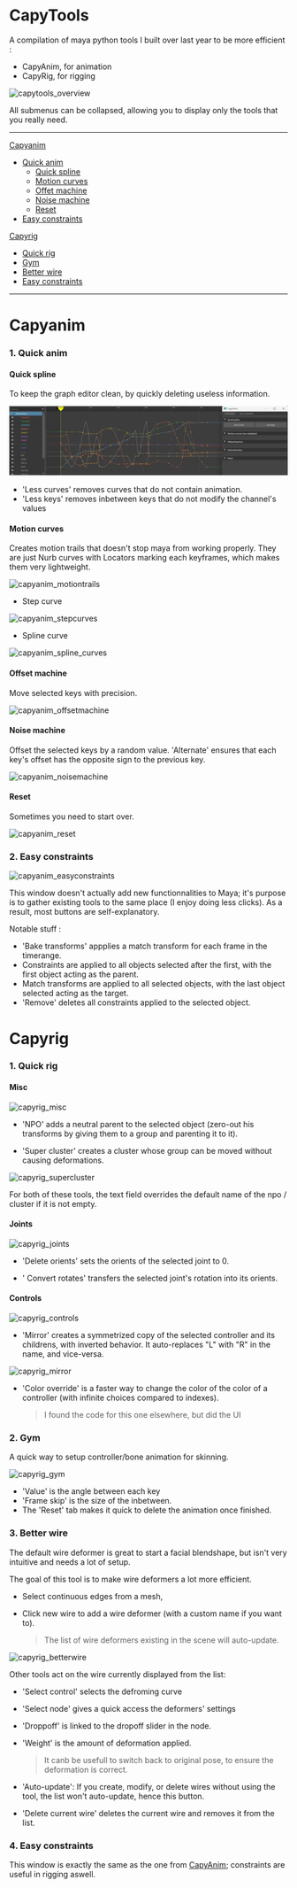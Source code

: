# CapyTools
A compilation of maya python tools I built over last year to be more efficient :
  - CapyAnim, for animation
  - CapyRig, for rigging
  
![capytools_overview](https://user-images.githubusercontent.com/132166620/235354163-e75253ca-d692-477e-a5c4-c74c347b5d3a.png)


All submenus can be collapsed, allowing you to display only the tools that you really need.
___

[Capyanim](#capyanim)

  - [Quick anim](#1-quick-anim)
    - [Quick spline](#quick-spline)
    - [Motion curves](#motion-curves)
    - [Offet machine](#offset-machine)
    - [Noise machine](#noise-machine)
    - [Reset](#reset)
  - [Easy constraints](#2-easy-constraints)
  
 [Capyrig](#capyrig)
 
  - [Quick rig](#1-quick-rig)
  - [Gym](#2-gym)
  - [Better wire](#3-better-wire)
  - [Easy constraints](#4-easy-constraints)

___


# Capyanim


### 1. Quick anim

#### Quick spline
To keep the graph editor clean, by quickly deleting useless information.
  
![capyanim_lesscurves_lesskeys](https://github.com/Tofuzz/CapyHost/blob/main/capyanim_lesscurves_lesskeys.gif)

  - 'Less curves' removes curves that do not contain animation.
  - 'Less keys' removes inbetween keys that do not modify the channel's values
  

#### Motion curves
Creates motion trails that doesn't stop maya from working properly. They are just Nurb curves with Locators marking each keyframes, which makes them very lightweight.

![capyanim_motiontrails](https://user-images.githubusercontent.com/132166620/235355452-6dc1d05e-15c7-498d-9ece-0f1e1d38d2ba.png)

- Step curve

![capyanim_stepcurves](https://github.com/Tofuzz/CapyHost/blob/main/step_curve.gif)


- Spline curve

![capyanim_spline_curves](https://github.com/Tofuzz/CapyHost/blob/main/capyanim_splinecurves.gif)

      
#### Offset machine
Move selected keys with precision.

![capyanim_offsetmachine](https://user-images.githubusercontent.com/132166620/235355463-3d0efef3-0140-4b06-a44d-222d1925048b.png)
      
#### Noise machine
Offset the selected keys by a random value. 'Alternate' ensures that each key's offset has the opposite sign to the previous key.

![capyanim_noisemachine](https://user-images.githubusercontent.com/132166620/235363956-72f783ac-a2a1-4225-897c-c85216cc7594.gif)


#### Reset
Sometimes you need to start over.

![capyanim_reset](https://user-images.githubusercontent.com/132166620/235355501-fac7453c-9472-4251-a25b-7dee9dc522f4.png)
    
### 2. Easy constraints

![capyanim_easyconstraints](https://user-images.githubusercontent.com/132166620/235326161-12295061-5acf-42b4-9968-8b44e467229f.png)

This window doesn't actually add new functionnalities to Maya; it's purpose is to gather existing tools to the same place (I enjoy doing less clicks). As a result, most buttons are self-explanatory.

Notable stuff :
 - 'Bake transforms' appplies a match transform for each frame in the timerange.
 - Constraints are applied to all objects selected after the first, with the first object acting as the parent.
 - Match transforms are applied to all selected objects, with the last object selected acting as the target.
 - 'Remove' deletes all constraints applied to the selected object.
 
 
 
 # Capyrig
 
 
 ### 1. Quick rig
 
 #### Misc
 
 ![capyrig_misc](https://user-images.githubusercontent.com/132166620/235356299-cd5f9bee-b0a8-4303-9231-3d37980e2725.png)
 
   - 'NPO' adds a neutral parent to the selected object (zero-out his transforms by giving them to a group and parenting it to it).
   
   - 'Super cluster' creates a cluster whose group can be moved without causing deformations.
   
   ![capyrig_supercluster](https://github.com/Tofuzz/CapyHost/blob/main/supercluster.gif)


 For both of these tools, the text field overrides the default name of the npo / cluster if it is not empty.
 
 #### Joints
 
 ![capyrig_joints](https://user-images.githubusercontent.com/132166620/235356303-b69182c1-61c8-4fb2-b350-26d470259bf1.png)

  - 'Delete orients' sets the orients of the selected joint to 0.
  
  - ' Convert rotates' transfers the selected joint's rotation into its orients.
  
 #### Controls
 
 ![capyrig_controls](https://user-images.githubusercontent.com/132166620/235356317-0d311b56-fd1e-4d95-8cc5-9161d47be4ee.png)
 
  - 'Mirror' creates a symmetrized copy of the selected controller and its childrens, with inverted behavior. It auto-replaces "L" with "R" in the name, and vice-versa.
  
  ![capyrig_mirror](https://github.com/Tofuzz/CapyHost/blob/main/mirror.gif)
 
  - 'Color override' is a faster way to change the color of the color of a controller (with infinite choices compared to indexes).
      > I found the code for this one elsewhere, but did the UI
 
 
 ### 2. Gym
 A quick way to setup controller/bone animation for skinning.
  
 ![capyrig_gym](https://github.com/Tofuzz/CapyHost/blob/main/capyrig_gym.gif)
 
  - 'Value' is the angle between each key
  - 'Frame skip' is the size of the inbetween.
  - The 'Reset' tab makes it quick to delete the animation once finished.
 
 
 ### 3. Better wire
 
 The default wire deformer is great to start a facial blendshape, but isn't very intuitive and needs a lot of setup.
 
 The goal of this tool is to make wire deformers a lot more efficient.
  
  - Select continuous edges from a mesh,
  
  - Click new wire to add a wire deformer (with a custom name if you want to).
    > The list of wire deformers existing in the scene will auto-update.

![capyrig_betterwire](https://github.com/Tofuzz/CapyHost/blob/main/capyrig_wire.gif)

Other tools act on the wire currently displayed from the list:

  - 'Select control' selects the defroming curve
  
  - 'Select node' gives a quick access the deformers' settings
  
  - 'Droppoff' is linked to the dropoff slider in the node.
  
  - 'Weight' is the amount of deformation applied.
  
    > It canb be usefull to switch back to original pose, to ensure the deformation is correct.
    
  - 'Auto-update': If you create, modify, or delete wires without using the tool, the list won't auto-update, hence this button.
  
  - 'Delete current wire' deletes the current wire and removes it from the list.
  
 
 ### 4. Easy constraints
 
 This window is exactly the same as the one from [CapyAnim](#easy-constraints); constraints are useful in rigging aswell.
